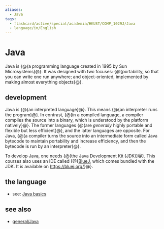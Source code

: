 ```yaml
---
aliases:
  - Java
tags:
  - flashcard/active/special/academia/HKUST/COMP_1029J/Java
  - language/in/English
---
```


# Java

Java is {@{a programming language created in 1995 by Sun Microsystems}@}. It was designed with two focuses: {@{portability, so that you can write one run anywhere; and object-oriented, implemented by making almost everything objects}@}.

## development

Java is {@{an interpreted language}@}. This means {@{an interpreter runs the program}@}. In contrast, {@{in a compiled language, a compiler compiles the source into a binary, which is understood by the platform natively}@}. The former languages {@{are _generally_ highly portable and flexible but less efficient}@}, and the latter languages are opposite. For Java, {@{a compiler turns the source into an intermediate form called Java bytecode to maintain portability and increase efficiency, and then the bytecode is run by an interpreter}@}.

To develop Java, one needs {@{the Java Development Kit (JDK)}@}. This courses also uses an IDE called {@{[BlueJ](BlueJ.md), which comes bundled with the JDK. It is available on <https://bluej.org/>}@}.

## the language

- see: [Java basics](Java%20basics.md)

## see also

- [general/Java](../../../../general/Java%20(programming%20language).md)
